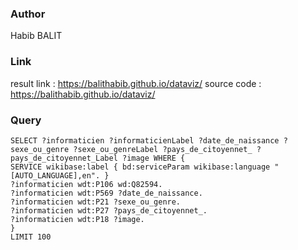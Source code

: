 


### Author
Habib BALIT


### Link
result link : https://balithabib.github.io/dataviz/
source code : https://balithabib.github.io/dataviz/



### Query
    SELECT ?informaticien ?informaticienLabel ?date_de_naissance ?sexe_ou_genre ?sexe_ou_genreLabel ?pays_de_citoyennet_ ?pays_de_citoyennet_Label ?image WHERE {
    SERVICE wikibase:label { bd:serviceParam wikibase:language "[AUTO_LANGUAGE],en". }
    ?informaticien wdt:P106 wd:Q82594.
    ?informaticien wdt:P569 ?date_de_naissance.
    ?informaticien wdt:P21 ?sexe_ou_genre.
    ?informaticien wdt:P27 ?pays_de_citoyennet_.
    ?informaticien wdt:P18 ?image.
    }
    LIMIT 100
